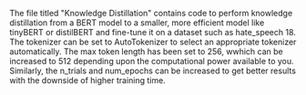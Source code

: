 The file titled "Knowledge Distillation" contains code to perform knowledge distillation from a BERT model to a smaller, more efficient model like tinyBERT or distilBERT and fine-tune it on a dataset such as hate_speech 18. The tokenizer can be set to AutoTokenizer to select an appropriate tokenizer automatically. The max token length has been set to 256, wwhich can be increased to 512 depending upon the computational power available to you. Similarly, the n_trials and num_epochs can be increased to get better results with the downside of higher training time.
